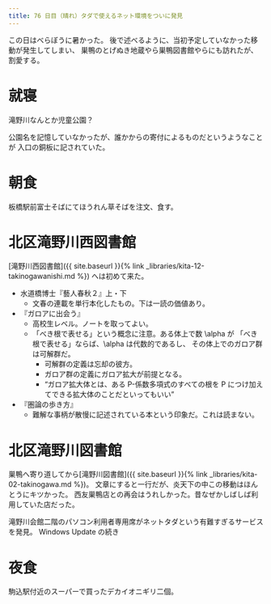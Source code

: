 ```yaml
---
title: 76 日目（晴れ）タダで使えるネット環境をついに発見
---
```


この日はべらぼうに暑かった。
後で述べるように、当初予定していなかった移動が発生してしまい、
巣鴨のとげぬき地蔵やら巣鴨図書館やらにも訪れたが、割愛する。

# 就寝

滝野川なんとか児童公園？

公園名を記憶していなかったが、誰かからの寄付によるものだというようなことが
入口の銅板に記されていた。

# 朝食

板橋駅前富士そばにてほうれん草そばを注文、食す。

# 北区滝野川西図書館

[滝野川西図書館]({{ site.baseurl }}{% link _libraries/kita-12-takinogawanishi.md %}) へは初めて来た。

* 水道橋博士『藝人春秋２』上・下
  * 文春の連載を単行本化したもの。下は一読の価値あり。
* 『ガロアに出会う』
  * 高校生レベル。ノートを取ってよい。
  * 「べき根で表せる」という概念に注意。ある体上で数 \alpha が
    「べき根で表せる」ならば、\alpha は代数的であるし、
    その体上でのガロア群は可解群だ。
    * 可解群の定義は忘却の彼方。
    * ガロア群の定義にガロア拡大が前提となる。
    * <q>ガロア拡大体とは、ある P-係数多項式のすべての根を
      P につけ加えてできる拡大体のことだといってもいい</q>
* 『圏論の歩き方』
  * 難解な事柄が散慢に記述されている本という印象だ。これは読まない。

# 北区滝野川図書館

巣鴨へ寄り道してから[滝野川図書館]({{ site.baseurl }}{% link _libraries/kita-02-takinogawa.md %})。
文章にすると一行だが、炎天下の中この移動はほんとうにキツかった。
西友巣鴨店との再会はうれしかった。昔なぜかしばしば利用していた店だった。

滝野川会館二階のパソコン利用者専用席がネットタダという有難すぎるサービスを発見。
Windows Update の続き

# 夜食

駒込駅付近のスーパーで買ったデカイオニギリ二個。
